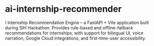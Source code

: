 # ai-internship-recommender
I Internship Recommendation Engine – a FastAPI + Vite application built during SIH Hackathon. Provides rule-based and offline-fallback recommendations for internships, with support for bilingual UI, voice narration, Google Cloud integrations, and first-time-user accessibility.
